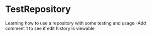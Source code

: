 # TestRepository
Learning how to use a repository with some testing and usage
-Add comment 1 to see if edit history is viewable
